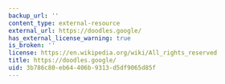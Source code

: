 ```yaml
---
backup_url: ''
content_type: external-resource
external_url: https://doodles.google/
has_external_license_warning: true
is_broken: ''
license: https://en.wikipedia.org/wiki/All_rights_reserved
title: https://doodles.google/
uid: 3b786c80-eb64-406b-9313-d5df9065d85f
---
```

